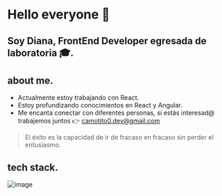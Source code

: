 # **Hello everyone 👋**

## **Soy Diana, FrontEnd Developer egresada de laboratoria 🎓.**

## about me.

- Actualmente estoy trabajando con React.
- Estoy profundizando conocimientos en React y Angular.
- Me encanta conectar con diferentes personas, si estás interesad@ trabajemos juntos 👉 [camotito0.dev@gmail.com](mailto:cecilianallerena@gmail.com)

> El éxito es la capacidad de ir de fracaso en fracaso sin perder el entusiasmo.
> 

## tech stack.
![image](https://user-images.githubusercontent.com/105656069/202248765-cdc0a1f9-1093-412b-a4ae-28813ffc1f0a.png)
